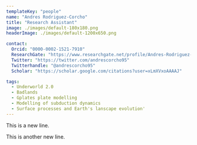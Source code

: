 ```yaml
---
templateKey: "people"
name: "Andres Rodriguez-Corcho"
title: "Research Assistant"
image: ./images/default-180x180.png
headerImage: ./images/default-1200x650.png 

contact: 
  Orcid: "0000-0002-1521-7910"
  ResearchGate: "https://www.researchgate.net/profile/Andres-Rodriguez-5" 
  Twitter: "https://twitter.com/andrescorcho95"
  Twitterhandle: "@andrescorcho95"
  Scholar: "https://scholar.google.com/citations?user=xLmXVxoAAAAJ" 

tags:
  - Underworld 2.0
  - Badlands
  - Gplates plate modelling
  - Modelling of subduction dynamics 
  - Surface processes and Earth's lanscape evolution'
---
```



This is a new line.

This is another new line. 
